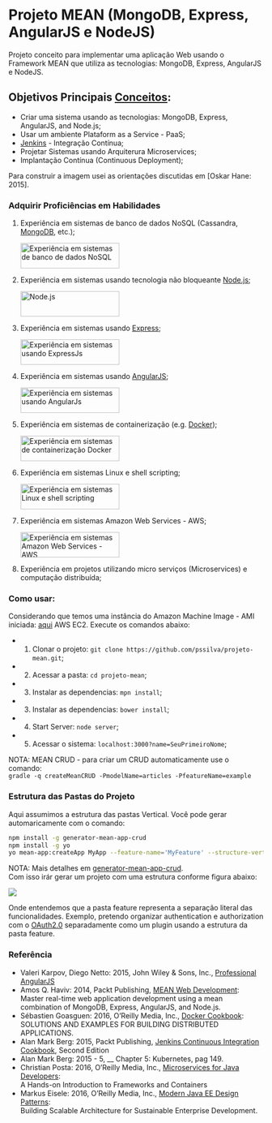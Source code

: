 # Projeto MEAN (MongoDB, Express, AngularJS e NodeJS)
Projeto conceito para implementar uma aplicação Web usando o Framework MEAN que utiliza as tecnologias: MongoDB, Express, AngularJS e NodeJS.

## Objetivos Principais [Conceitos](http://stackoverflow.com/questions/28608015/continuous-integration-vs-continuous-delivery-vs-continuous-deployment):
- Criar uma sistema usando as tecnologias: MongoDB, Express, AngularJS, and Node.js;
- Usar um ambiente Plataform as a Service - PaaS;
- [Jenkins](https://jenkins.io/) - Integração Contínua; 
- Projetar Sistemas usando Arquiterura Microservices;
- Implantação Contínua (Continuous Deployment);

Para construir a imagem usei as orientações discutidas em [Oskar Hane: 2015].

### Adquirir Proficiências em Habilidades


1. Experiência em sistemas de banco de dados NoSQL (Cassandra, [MongoDB](https://www.mongodb.com/), etc.);
	<p><img src="https://github.com/pssilva/projeto-mean/blob/master/doc-repo/mongoDB.png" alt="Experiência em sistemas de banco de dados NoSQL" height="50" width="195"/></p>
2. Experiência em sistemas usando tecnologia não bloqueante [Node.js](https://nodejs.org/en/);
	<p><img src="https://github.com/pssilva/projeto-mean/blob/master/doc-repo/nodeJS.png" alt="Node.js" height="50" width="195"></p>
3. Experiência em sistemas usando [Express](http://expressjs.com/pt-br/);
	<p><img src="https://github.com/pssilva/projeto-mean/blob/master/doc-repo/expressjs.png" alt="Experiência em sistemas usando ExpressJs" height="50" width="195"></p>
4. Experiência em sistemas usando [AngularJS](https://angularjs.org/);
	<p><img src="https://angularjs.org/img/AngularJS-large.png" alt="Experiência em sistemas usando AngularJs" height="50" width="195"></p>
5. Experiência em sistemas de containerização (e.g. [Docker](https://hub.docker.com/r/pss1suporte/paas-docker/));
	<p><img src="https://github.com/pssilva/projeto-mean/blob/master/doc-repo/docker.png" alt="Experiência em sistemas de containerização Docker" height="50" width="195"></p>
6. Experiência em sistemas Linux e shell scripting;
	<p><img src="https://github.com/pssilva/projeto-mean/blob/master/doc-repo/shell-linux.jpeg" alt="Experiência em sistemas Linux e shell scripting" height="50" width="195"></p>
7. Experiência em sistemas Amazon Web Services - AWS;
	<p><img src="https://github.com/pssilva/projeto-mean/blob/master/doc-repo/aws.png" alt="Experiência em sistemas Amazon Web Services - AWS" height="50" width="195"></p>
8. Experiência em projetos utilizando micro serviços (Microservices) e computação distribuída;

### Como usar:
Considerando que temos uma instância do Amazon Machine Image - AMI iniciada: [aqui](https://docs.aws.amazon.com/pt_br/AWSEC2/latest/UserGuide/AccessingInstances.html) AWS EC2. Execute os comandos abaixo:

- 1. Clonar o projeto: `git clone https://github.com/pssilva/projeto-mean.git`;
- 2. Acessar a pasta: `cd projeto-mean`;
- 3. Instalar as dependencias: `mpn install`;
- 3. Instalar as dependencias: `bower install`;
- 4. Start Server: `node server`;
- 5. Acessar o sistema: `localhost:3000?name=SeuPrimeiroNome`;

NOTA: MEAN CRUD - para criar um CRUD automaticamente use o comando: <br />
`gradle -q createMeanCRUD -PmodelName=articles -PfeatureName=example`

### Estrutura das Pastas do Projeto
Aqui assumimos a estrutura das pastas Vertical. Você pode gerar automaricamente com o comando: <br /> 

```bash
npm install -g generator-mean-app-crud
npm install -g yo
yo mean-app:createApp MyApp --feature-name='MyFeature' --structure-vertical
```
NOTA: Mais detalhes em [generator-mean-app-crud](https://github.com/pssilva/generator-mean-app-crud).
<br /> Com isso irár gerar um projeto com uma estrutura conforme figura abaixo:

<p><img src="https://github.com/pssilva/projeto-mean/blob/master/doc-repo/vertical-structure-folder.png"></p>

Onde entendemos que a pasta feature representa a separação literal das funcionalidades. Exemplo, pretendo organizar authentication e authorization com o [OAuth2.0](https://oauth.net/2/) separadamente como um plugin usando a estrutura da pasta feature. 

### Referência
- Valeri Karpov, Diego Netto: 2015, John Wiley & Sons, Inc., [Professional AngularJS](http://www.allitebooks.com/professional-angularjs/)
- Amos Q. Haviv: 2014, Packt Publishing, [MEAN Web Development](http://it-ebooks.info/book/4849/): <br />
	Master real-time web application development using a mean combination of MongoDB, Express, AngularJS, and Node.js.
- Sébastien Goasguen: 2016, O’Reilly Media, Inc., [Docker Cookbook](http://www.allitebooks.com/docker-cookbook/): <br />
	SOLUTIONS AND EXAMPLES FOR BUILDING DISTRIBUTED APPLICATIONS.
- Alan Mark Berg: 2015,  Packt Publishing, [Jenkins Continuous Integration Cookbook](https://ebooks-it.org/1784390089-ebook.htm), Second Edition
- Alan Mark Berg: 2015 - 5,  __ Chapter 5: Kubernetes, pag 149.
- Christian Posta: 2016, O’Reilly Media, Inc., [Microservices for Java Developers](https://developers.redhat.com/promotions/microservices-for-java-developers/): <br />
	A Hands-on Introduction to Frameworks and Containers
- Markus Eisele: 2016, O’Reilly Media, Inc., [Modern Java EE Design Patterns](https://developers.redhat.com/promotions/distributed-javaee-architecture/): <br /> 
	Building Scalable Architecture for Sustainable Enterprise Development. 
